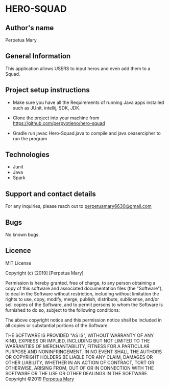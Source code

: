 # HERO-SQUAD

## Author's name
Perpetua Mary

## General Information
This application allows USERS to input heros and even add them to a Squad. 

## Project setup instructions
* Make sure you have all the Requirements of running Java apps installed such as JUnit, intellij, SDK, JDK.

* Clone the project into your machine from https://github.com/perpyotieno/hero-squad

* Gradle run javac Hero-Squad.java to compile and java ceasercipher to run the program

## Technologies
* Junit
* Java
* Spark

## Support and contact details
For any inquiries, please reach out to perpetuamary6630@gmail.com

## Bugs
No known bugs.


## Licence
MIT License

Copyright (c) [2019] [Perpetua Mary]

Permission is hereby granted, free of charge, to any person obtaining a copy
of this software and associated documentation files (the "Software"), to deal
in the Software without restriction, including without limitation the rights
to use, copy, modify, merge, publish, distribute, sublicense, and/or sell
copies of the Software, and to permit persons to whom the Software is
furnished to do so, subject to the following conditions:

The above copyright notice and this permission notice shall be included in all
copies or substantial portions of the Software.

THE SOFTWARE IS PROVIDED "AS IS", WITHOUT WARRANTY OF ANY KIND, EXPRESS OR
IMPLIED, INCLUDING BUT NOT LIMITED TO THE WARRANTIES OF MERCHANTABILITY,
FITNESS FOR A PARTICULAR PURPOSE AND NONINFRINGEMENT. IN NO EVENT SHALL THE
AUTHORS OR COPYRIGHT HOLDERS BE LIABLE FOR ANY CLAIM, DAMAGES OR OTHER
LIABILITY, WHETHER IN AN ACTION OF CONTRACT, TORT OR OTHERWISE, ARISING FROM,
OUT OF OR IN CONNECTION WITH THE SOFTWARE OR THE USE OR OTHER DEALINGS IN THE
SOFTWARE.
Copyright &copy;2019 [Perpetua Mary](https://github.com/perpyotieno)